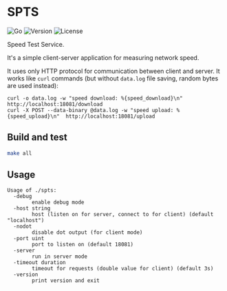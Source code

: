 # SPTS

![Go](https://github.com/z0rr0/spts/workflows/Go/badge.svg)
![Version](https://img.shields.io/github/tag/z0rr0/spts.svg)
![License](https://img.shields.io/github/license/z0rr0/spts.svg)

Speed Test Service.

It's a simple client-server application for measuring network speed.

It uses only HTTP protocol for communication between client and server.
It works like `curl` commands (but without `data.log` file saving, random bytes are used instead):

```shell
curl -o data.log -w "speed download: %{speed_download}\n" http://localhost:18081/download
curl -X POST --data-binary @data.log -w "speed upload: %{speed_upload}\n"  http://localhost:18081/upload
```

## Build and test

```sh
make all
```

## Usage

```
Usage of ./spts:
  -debug
        enable debug mode
  -host string
        host (listen on for server, connect to for client) (default "localhost")
  -nodot
        disable dot output (for client mode)
  -port uint
        port to listen on (default 18081)
  -server
        run in server mode
  -timeout duration
        timeout for requests (double value for client) (default 3s)
  -version
        print version and exit
```
